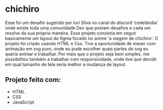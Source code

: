 # chichiro

Esse foi um desafio sugerido por Iuri Silva no canal do discord 'codelândia' onde existe toda uma comunidade Dev que postam desafios e cada um resolve da sua própria maneira.
Esse projeto consistia em seguir basicamente um layout do figma  focado no anime 'a viagem de chichiro'.
O projeto foi criado usando HTML e Css. Tive a oportunidade de mexer com animação em svg puro, onde eu pude escolher quais partes do svg eu queria animar e trabalhar.
Por mais que o projeto seja bem simples, me possibilitou também a trabalhar com responsividade, onde tive que decidir em qual tamanho de tela seria melhor a mudança de layout.

## Projeto feito com:

* HTML
* CSS
* JavaScript

